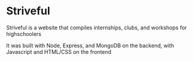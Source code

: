 # Striveful

Striveful is a website that compiles internships, clubs, and workshops for highschoolers

It was built with Node, Express, and MongoDB on the backend, with Javascript and HTML/CSS on the frontend
